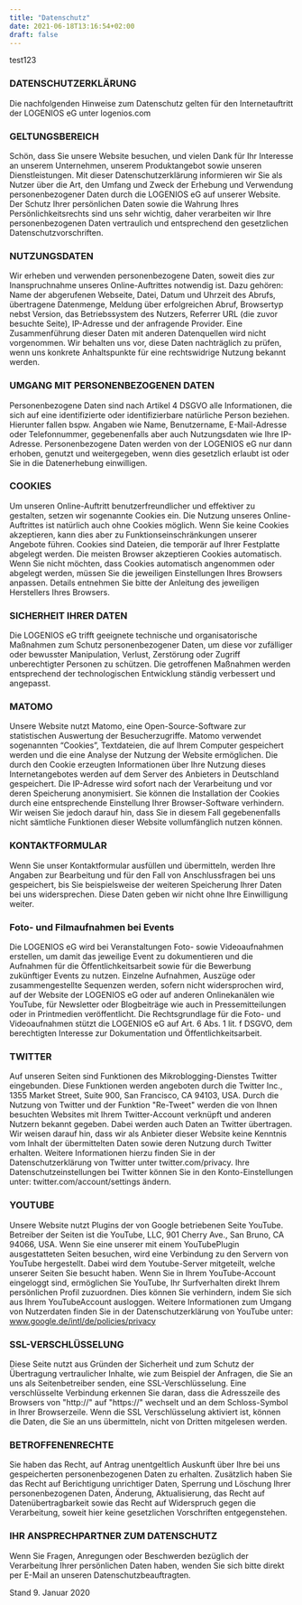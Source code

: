 ```yaml
---
title: "Datenschutz"
date: 2021-06-18T13:16:54+02:00
draft: false
---
```

test123 
### DATENSCHUTZERKLÄRUNG
Die nachfolgenden Hinweise zum Datenschutz gelten für den Internetauftritt der LOGENIOS eG unter logenios.com

### GELTUNGSBEREICH
Schön, dass Sie unsere Website besuchen, und vielen Dank für Ihr Interesse an unserem Unternehmen, unserem Produktangebot sowie unseren Dienstleistungen.
Mit dieser Datenschutzerklärung informieren wir Sie als Nutzer über die Art, den Umfang und Zweck der Erhebung und Verwendung personenbezogener Daten durch die LOGENIOS eG auf unserer Website.
Der Schutz Ihrer persönlichen Daten sowie die Wahrung Ihres Persönlichkeitsrechts sind uns sehr wichtig, daher verarbeiten wir Ihre personenbezogenen Daten vertraulich und entsprechend den gesetzlichen Datenschutzvorschriften.

### NUTZUNGSDATEN
Wir erheben und verwenden personenbezogene Daten, soweit dies zur Inanspruchnahme unseres Online-Auftrittes notwendig ist. Dazu gehören: Name der abgerufenen Webseite, Datei, Datum und Uhrzeit des Abrufs, übertragene Datenmenge, Meldung über erfolgreichen Abruf, Browsertyp nebst Version, das Betriebssystem des Nutzers, Referrer URL (die zuvor besuchte Seite), IP-Adresse und der anfragende Provider.
Eine Zusammenführung dieser Daten mit anderen Datenquellen wird nicht vorgenommen. Wir behalten uns vor, diese Daten nachträglich zu prüfen, wenn uns konkrete Anhaltspunkte für eine rechtswidrige Nutzung bekannt werden.

### UMGANG MIT PERSONENBEZOGENEN DATEN
Personenbezogene Daten sind nach Artikel 4 DSGVO alle Informationen, die sich auf eine identifizierte oder identifizierbare natürliche Person beziehen. Hierunter fallen bspw. Angaben wie Name, Benutzername, E-Mail-Adresse oder Telefonnummer, gegebenenfalls aber auch Nutzungsdaten wie Ihre IP-Adresse.
Personenbezogene Daten werden von der LOGENIOS eG nur dann erhoben, genutzt und weitergegeben, wenn dies gesetzlich erlaubt ist oder Sie in die Datenerhebung einwilligen.

### COOKIES
Um unseren Online-Auftritt benutzerfreundlicher und effektiver zu gestalten, setzen wir sogenannte Cookies ein. Die Nutzung unseres Online-Auftrittes ist natürlich auch ohne Cookies möglich. Wenn Sie keine Cookies akzeptieren, kann dies aber zu Funktionseinschränkungen unserer Angebote führen.
Cookies sind Dateien, die temporär auf Ihrer Festplatte abgelegt werden. Die meisten Browser akzeptieren Cookies automatisch. Wenn Sie nicht möchten, dass Cookies automatisch angenommen oder abgelegt werden, müssen Sie die jeweiligen Einstellungen Ihres Browsers anpassen. Details entnehmen Sie bitte der Anleitung des jeweiligen Herstellers Ihres Browsers.

### SICHERHEIT IHRER DATEN
Die LOGENIOS eG trifft geeignete technische und organisatorische Maßnahmen zum Schutz personenbezogener Daten, um diese vor zufälliger oder bewusster Manipulation, Verlust, Zerstörung oder Zugriff unberechtigter Personen zu schützen. Die getroffenen Maßnahmen werden entsprechend der technologischen Entwicklung ständig verbessert und angepasst.

### MATOMO
Unsere Website nutzt Matomo, eine Open-Source-Software zur statistischen Auswertung der Besucherzugriffe. Matomo verwendet sogenannten “Cookies”, Textdateien, die auf Ihrem Computer gespeichert werden und die eine Analyse der Nutzung der Website ermöglichen. Die durch den Cookie erzeugten Informationen über Ihre Nutzung dieses Internetangebotes werden auf dem Server des Anbieters in Deutschland gespeichert. Die IP-Adresse wird sofort nach der Verarbeitung und vor deren Speicherung anonymisiert. Sie können die Installation der Cookies durch eine entsprechende Einstellung Ihrer Browser-Software verhindern. Wir weisen Sie jedoch darauf hin, dass Sie in diesem Fall gegebenenfalls nicht sämtliche Funktionen dieser Website vollumfänglich nutzen können.


### KONTAKTFORMULAR
Wenn Sie unser Kontaktformular ausfüllen und übermitteln, werden Ihre Angaben zur Bearbeitung und für den Fall von Anschlussfragen bei uns gespeichert, bis Sie beispielsweise der weiteren Speicherung Ihrer Daten bei uns widersprechen. Diese Daten geben wir nicht ohne Ihre Einwilligung weiter.

### Foto- und Filmaufnahmen bei Events
Die LOGENIOS eG wird bei Veranstaltungen Foto- sowie Videoaufnahmen erstellen, um damit das jeweilige Event zu dokumentieren und die Aufnahmen für die Öffentlichkeitsarbeit sowie für die Bewerbung zukünftiger Events zu nutzen. Einzelne Aufnahmen, Auszüge oder zusammengestellte Sequenzen werden, sofern nicht widersprochen wird, auf der Website der LOGENIOS eG oder auf anderen Onlinekanälen wie YouTube, für Newsletter oder Blogbeiträge wie auch in Pressemitteilungen oder in Printmedien veröffentlicht. Die Rechtsgrundlage für die Foto- und Videoaufnahmen stützt die LOGENIOS eG auf Art. 6 Abs. 1 lit. f DSGVO, dem berechtigten Interesse zur Dokumentation und Öffentlichkeitsarbeit. 

### TWITTER
Auf unseren Seiten sind Funktionen des Mikroblogging-Dienstes Twitter eingebunden. Diese Funktionen werden angeboten durch die Twitter Inc., 1355 Market Street, Suite 900, San Francisco, CA 94103, USA. Durch die Nutzung von Twitter und der Funktion "Re-Tweet" werden die von Ihnen besuchten Websites mit Ihrem Twitter-Account verknüpft und anderen Nutzern bekannt gegeben. Dabei werden auch Daten an Twitter übertragen. Wir weisen darauf hin, dass wir als Anbieter dieser Website keine Kenntnis vom Inhalt der übermittelten Daten sowie deren Nutzung durch Twitter erhalten. Weitere Informationen hierzu finden Sie in der Datenschutzerklärung von Twitter unter twitter.com/privacy.
Ihre Datenschutzeinstellungen bei Twitter können Sie in den Konto-Einstellungen unter: twitter.com/account/settings ändern.

### YOUTUBE
Unsere Website nutzt Plugins der von Google betriebenen Seite YouTube. Betreiber der Seiten ist die YouTube, LLC, 901 Cherry Ave., San Bruno, CA 94066, USA. Wenn Sie eine unserer mit einem YouTubePlugin ausgestatteten Seiten besuchen, wird eine Verbindung zu den Servern von YouTube hergestellt. Dabei wird dem Youtube-Server mitgeteilt, welche unserer Seiten Sie besucht haben.
Wenn Sie in Ihrem YouTube-Account eingeloggt sind, ermöglichen Sie YouTube, Ihr Surfverhalten direkt Ihrem persönlichen Profil zuzuordnen. Dies können Sie verhindern, indem Sie sich aus Ihrem YouTubeAccount ausloggen.
Weitere Informationen zum Umgang von Nutzerdaten finden Sie in der Datenschutzerklärung von YouTube unter: www.google.de/intl/de/policies/privacy

### SSL-VERSCHLÜSSELUNG
Diese Seite nutzt aus Gründen der Sicherheit und zum Schutz der Übertragung vertraulicher Inhalte, wie zum Beispiel der Anfragen, die Sie an uns als Seitenbetreiber senden, eine SSL-Verschlüsselung. Eine verschlüsselte Verbindung erkennen Sie daran, dass die Adresszeile des Browsers von "http://" auf "https://" wechselt und an dem Schloss-Symbol in Ihrer Browserzeile.
Wenn die SSL Verschlüsselung aktiviert ist, können die Daten, die Sie an uns übermitteln, nicht von Dritten mitgelesen werden.

### BETROFFENENRECHTE
Sie haben das Recht, auf Antrag unentgeltlich Auskunft über Ihre bei uns gespeicherten personenbezogenen Daten zu erhalten. Zusätzlich haben Sie das Recht auf Berichtigung unrichtiger Daten, Sperrung und Löschung Ihrer personenbezogenen Daten, Änderung, Aktualisierung, das Recht auf Datenübertragbarkeit sowie das Recht auf Widerspruch gegen die Verarbeitung, soweit hier keine gesetzlichen Vorschriften entgegenstehen.

### IHR ANSPRECHPARTNER ZUM DATENSCHUTZ
Wenn Sie Fragen, Anregungen oder Beschwerden bezüglich der Verarbeitung Ihrer persönlichen Daten haben, wenden Sie sich bitte direkt per E-Mail an unseren Datenschutzbeauftragten.

Stand 9. Januar 2020